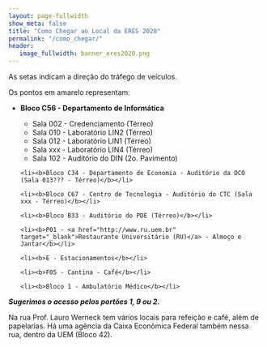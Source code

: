 ```yaml
---
layout: page-fullwidth
show_meta: false
title: "Como Chegar ao Local da ERES 2020"
permalink: "/como_chegar/"
header:
   image_fullwidth: banner_eres2020.png
---
```


As setas indicam a direção do tráfego de veículos.

Os pontos em amarelo representam:
<ul>
	<li><b>Bloco C56 - Departamento de Informática</b></li>
		<ul>
			<li>Sala 002 - Credenciamento (Térreo)</li>
			<li>Sala 010 - Laboratório LIN2 (Térreo)</li>
			<li>Sala 012 - Laboratório LIN1 (Térreo)</li>
			<li>Sala xxx - Laboratório LIN4 (Térreo)</li>
			<li>Sala 102 - Auditório do DIN (2o. Pavimento)</li>			
		</ul>
		
	<li><b>Bloco C34 - Departamento de Economia - Auditório da DCO (Sala 013??? - Térreo)</b></li>
	
	<li><b>Bloco C67 - Centro de Tecnologia - Auditório do CTC (Sala xxx - Térreo)</b></li>
	
	<li><b>Bloco B33 - Auditório do PDE (Térreo)</b></li>
	
	<li><b>P01 - <a href="http://www.ru.uem.br" target="_blank">Restaurante Universitário (RU)</a> - Almoço e Jantar</b></li>
	
	<li><b>E - Estacionamentos</b></li>
	
	<li><b>F05 - Cantina - Café</b></li>
	
	<li><b>Bloco 1 - Ambulatório Médico</b></li>
</ul>

<b><i>Sugerimos o acesso pelos portões 1, 9 ou 2.</i></b>

Na rua Prof. Lauro Werneck tem vários locais para refeição e café, além de papelarias. Há uma agência da Caixa Econômica Federal também nessa rua, dentro da UEM (Bloco 42).

<div class="medium-32 columns">
	<img src="{{ site.urlimg }}mapa_UEM_eres_corte.png" alt="">
</div>

